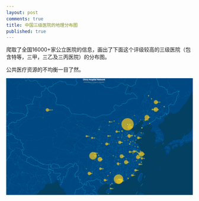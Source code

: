 ```yaml
---
layout: post
comments: true
title: 中国三级医院的地理分布图
published: true
---
```


爬取了全国16000+家公立医院的信息，画出了下面这个评级较高的三级医院（包含特等，三甲，三乙及三丙医院）的分布图。

公共医疗资源的不均衡一目了然。

![](/images/201908/China_3plus_Hospital_Distribution.png)
